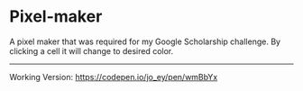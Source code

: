 # Pixel-maker

A pixel maker that was required for my Google Scholarship challenge. By clicking a cell it will change to desired color.
<hr>

Working Version:
https://codepen.io/jo_ey/pen/wmBbYx
